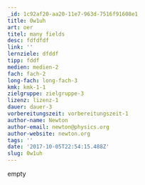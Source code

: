 ```yaml
---
_id: 1c92af20-aa20-11e7-963d-7516f91608e1
title: 0w1uh
art: oer
titel: many fields
desc: fdfdfdf
link: ''
lernziele: dfddf
tipp: fddf
medien: medien-2
fach: fach-2
long-fach: long-fach-3
kmk: kmk-1-1
zielgruppe: zielgruppe-3
lizenz: lizenz-1
dauer: dauer-3
vorbereitungszeit: vorbereitungszeit-1
author-name: Newton
author-email: newton@physics.org
author-website: newton.org
tags: ''
date: '2017-10-05T22:54:15.488Z'
slug: 0w1uh
---
```

empty
